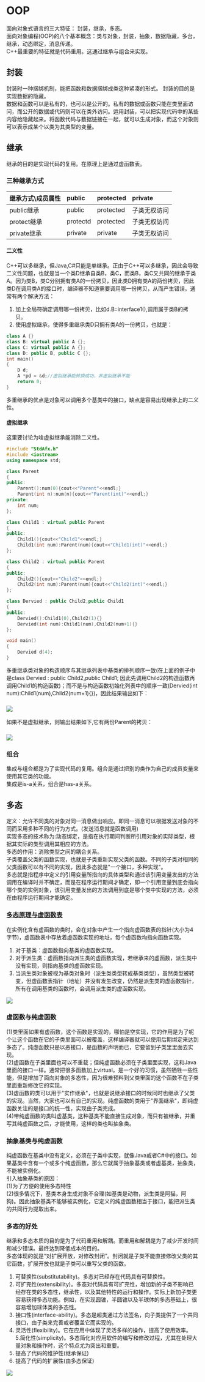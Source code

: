 # OOP

面向对象式语言的三大特征： 封装，继承，多态。  
面向对象编程\(OOP\)的八个基本概念：类与对象，封装，抽象，数据隐藏，多台，继承，动态绑定，消息传递。  
C++最重要的特征就是代码重用。这通过继承与组合来实现。

## 封装

封装时一种捆绑机制，能把函数和数据捆绑成类这种紧凑的形式。 封装的目的是实现数据的隐藏。  
数据和函数可以是私有的，也可以是公开的。私有的数据或函数只能在类里面访问，而公开的数据或代码则可以在类外访问。运用封装，可以把实现代码中的某些内容给隐藏起来。将函数代码与数据链接在一起，就可以生成对象，而这个对象则可以表示成某个以类为其类型的变量。

## 继承

继承的目的是实现代码的复用。在原理上是通过虚函数表。

### 三种继承方式

| 继承方式\成员属性 | public | protected | private |
| :--- | :--- | :--- | :--- |
| public继承 | public | protected | 子类无权访问 |
| protect继承 | protectd | protected | 子类无权访问 |
| private继承 | private | private | 子类无权访问 |

#### 二义性

C++可以多继承，但Java,C\#只能是单继承。正由于C++可以多继承，因此会导致二义性问题，也就是当一个类D继承自类B，类C，而类B，类C又共同的继承于类A。因为类B，类C分别拥有类A的一份拷贝，因此类D拥有类A的两份拷贝，因此类D在调用类A的接口时，编译器不知道需要调用哪一份拷贝，从而产生错误。通常有两个解决方法：  
1. 加上全局符确定调用哪一份拷贝，比如d.B::interface1\(\),调用属于类B的拷贝。  
2. 使用虚拟继承，使得多重继承类D只拥有类A的一份拷贝，也就是：

```cpp
class A {}
class B: virtual public A {};
class C: virtual public A {};
class D: public B, public C {}; 
int main()
{
    D d;
    A *pd = &d;//虚拟继承能转换成功，非虚拟继承不能
    return 0;
}
```

多重继承的优点是对象可以调用多个基类中的接口，缺点是容易出现继承上的二义性。

#### 虚拟继承

这里要讨论为啥虚拟继承能消除二义性。

```cpp
#include "StdAfx.h"
#include <iostream>
using namespace std;

class Parent
{
public:
    Parent():num(0){cout<<"Parent"<<endl;}
    Parent(int n):num(n){cout<<"Parent(int)"<<endl;}
private:
    int num;
};

class Child1 : virtual public Parent
{
public:
    Child1(){cout<<"Child1"<<endl;}
    Child1(int num):Parent(num){cout<<"Child1(int)"<<endl;}
};

class Child2 : virtual public Parent
{
public:
    Child2(){cout<<"Child2"<<endl;}
    Child2(int num):Parent(num){cout<<"Child2(int)"<<endl;}
};

class Dervied : public Child2,public Child1
{
public:
    Dervied():Child1(0),Child2(1){}
    Dervied(int num):Child1(num),Child2(num+1){}
};

void main()
{
    Dervied d(4);
}
```

多重继承类对象的构造顺序与其继承列表中基类的排列顺序一致\(在上面的例子中是class Dervied : public Child2,public Child1; 因此先调用Child2的构造函数再调用Child1的构造函数\)；而不是与构造函数初始化列表中的顺序一致\(Dervied\(int num\):Child1\(num\),Child2\(num+1\){}\)，因此结果输出如下：

### ![](/assets/multi_inhit.png)

如果不是虚拟继承，则输出结果如下,它有两份Parent的拷贝：

### ![](/assets/multi_nv2.png)

### 组合

集成与组合都是为了实现代码的复用。组合是通过把别的类作为自己的成员变量来使用其它类的功能。  
集成是is-a关系，组合是has-a关系。

## 多态

定义：允许不同类的对象对同一消息做出响应。即同一消息可以根据发送对象的不同而采用多种不同的行为方式。\(发送消息就是函数调用\)  
实现多态的技术称为:动态绑定，是指在执行期间判断所引用对象的实际类型，根据其实际的类型调用其相应的方法。  
多态的作用：消除类型之间的耦合关系。  
子类覆盖父类的函数实现，也就是子类重新实现父类的函数。不同的子类对相同的父类函数可以有不同的实现，因此多态就是"一个接口，多种实现"。  
多态就是指程序中定义的引用变量所指向的具体类型和通过该引用变量发出的方法调用在编译时并不确定，而是在程序运行期间才确定，即一个引用变量到底会指向哪个类的实例对象，该引用变量发出的方法调用到底是哪个类中实现的方法，必须在由程序运行期间才能确定。

### [多态原理与虚函数表](https://blog.csdn.net/dddd0216/article/details/79931607)

在实例化含有虚函数的类时，会在对象中产生一个指向虚函数表的指针\(大小为4字节\)，虚函数表中存放着虚函数实现的地址，每个虚函数均指向函数实现。  
1. 对于基类：虚函数指向基类的虚函数实现。  
2. 对于派生类：虚函数指向派生类的虚函数实现，若继承来的虚函数，派生类中没有实现，则指向基类的虚函数实现。  
3. 当派生类对象被视为基类对象时（派生类类型转成基类类型），虽然类型被转变，但虚函数表指针（地址）并没有发生改变，仍然是派生类的虚函数指针，所有在调用基类的函数时，会调用派生类的虚函数实现。

![](/assets/Virtual_function_table.png)

### 虚函数与纯虚函数

\(1\)类里面如果有虚函数，这个函数是实现的，哪怕是空实现，它的作用是为了呢个让这个函数在它的子类里面可以被覆盖，这样编译器就可以使用后期绑定来达到多态了。纯虚函数只是以恶接口，是函数的声明而已，它要留到子类里里面去实现。  
\(2\)虚函数在子类里面也可以不重载；但纯虚函数必须在子类里面实现，这和Java里面的接口一样。通常把很多函数加上virtual，是一个好的习惯，虽然牺牲一些性能，但是增加了面向对象的多态性，因为很难预料到父类里面的这个函数不在子类里面重新修改它的实现。  
\(3\)虚函数的类可以用于"实作继承"，也就是说继承接口的时候同时也继承了父类的实现。当然，大家也可以有自己的实现。纯虚函数的类用于"界面继承"，即纯虚函数关注的是接口的统一性，实现由子类完成。  
\(4\)带纯虚函数的类叫虚基类，这种基类不能直接生成对象，而只有被继承，并重写其纯虚函数之后，才能使用，这样的类也叫抽象类。

### 抽象基类与纯虚函数

纯虚函数在基类中没有定义，必须在子类中实现，就像Java或者C\#中的接口。如果基类中含有一个或多个纯虚函数，那么它就属于抽象基类或者虚基类，抽象类，不能被实例化。  
引入抽象基类的原因：  
\(1\)为了方便的使用多态特性  
\(2\)很多情况下，基类本身生成对象不合理\(如基类是动物，派生类是阿猫，阿狗\)。因此抽象基类不能够被实例化，它定义的纯虚函数相当于接口，能把派生类的共同行为提取出来。

### 多态的好处

继承和多态本质的目的是为了代码重用和解耦。而重用和解耦是为了减少开发时间和减少错误。最终达到降低成本的目的。  
多态体现的就是“对扩展开放，对修改封闭”。封闭就是子类不能直接修改父类的其它函数，扩展开放也就是子类可以重写父类的函数。  
1. 可替换性\(substitutability\)。多态对已经存在代码具有可替换性。  
2. 可扩充性\(extensibility\)。多态对代码具有可扩充性，增加新的子类不影响已经存在类的多态性，继承性，以及其他特性的运行和操作。实际上新加子类更容易获得多态功能。例如，在实现圆锥，半圆锥以及半球体的多态基础上，很容易增加球体类的多态性。  
3. 接口性\(interface-ability\)。多态是超类通过方法签名，向子类提供了一个共同接口，由子类来完善或者覆盖它而实现的。  
4. 灵活性\(flexibility\)。它在应用中体现了灵活多样的操作，提高了使用效率。  
5.简化性\(simplicity\)。多态简化对应用软件的编写和修改过程，尤其在处理大量对象和操作时，这个特点尤为突出和重要。  
1. 提高了代码的维护性\(继承保证\)  
2. 提高了代码的扩展性\(由多态保证\)

![](/assets/OOP_basic_concept.png)

